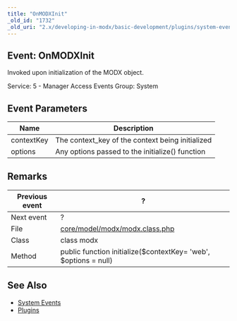 ```yaml
---
title: "OnMODXInit"
_old_id: "1732"
_old_uri: "2.x/developing-in-modx/basic-development/plugins/system-events/onmodxinit"
---
```


## Event: OnMODXInit

 Invoked upon initialization of the MODX object.

 Service: 5 - Manager Access Events 
 Group: System

## 

## Event Parameters

 | Name | Description |
|------|-------------|
| contextKey | The context\_key of the context being initialized |
| options | Any options passed to the initialize() function |
## Remarks

 | Previous event | ? |
|----------------|---|
| Next event | ? |
| File | [core/model/modx/modx.class.php](https://github.com/modxcms/revolution/blob/master/core/model/modx/modx.class.php) |
| Class | class modx |
| Method | public function initialize($contextKey= 'web', $options = null) |
## See Also

- [System Events](developing-in-modx/basic-development/plugins/system-events "System Events")
- [Plugins](developing-in-modx/basic-development/plugins "Plugins")